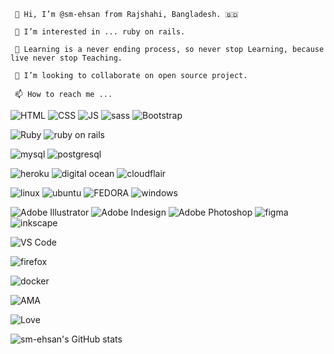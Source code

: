 ``` 
 👋 Hi, I’m @sm-ehsan from Rajshahi, Bangladesh. 🇧🇩
 
 👀 I’m interested in ... ruby on rails.
 
 🌱 Learning is a never ending process, so never stop Learning, because live never stop Teaching.
 
 💞️ I’m looking to collaborate on open source project.
 
 📫 How to reach me ...
```
 
 
 
 
![HTML](https://img.shields.io/badge/HTML5-E34F26?style=for-the-badge&logo=html5&logoColor=white)
![CSS](https://img.shields.io/badge/CSS-239120?&style=for-the-badge&logo=css3&logoColor=white)
![JS](https://img.shields.io/badge/JavaScript-F7DF1E?style=for-the-badge&logo=javascript&logoColor=black)
![sass](https://img.shields.io/badge/Sass-CC6699?style=for-the-badge&logo=sass&logoColor=white)
![Bootstrap](https://img.shields.io/badge/Bootstrap-563D7C?style=for-the-badge&logo=bootstrap&logoColor=white)

![Ruby](https://img.shields.io/badge/Ruby-CC342D?style=for-the-badge&logo=ruby&logoColor=white)
![ruby on rails](https://img.shields.io/badge/Ruby_on_Rails-CC0000?style=for-the-badge&logo=ruby-on-rails&logoColor=white)

![mysql](https://img.shields.io/badge/MySQL-005C84?style=for-the-badge&logo=mysql&logoColor=white)
![postgresql](https://img.shields.io/badge/PostgreSQL-316192?style=for-the-badge&logo=postgresql&logoColor=white)

![heroku](https://img.shields.io/badge/Heroku-430098?style=for-the-badge&logo=heroku&logoColor=white)
![digital ocean](https://img.shields.io/badge/Digital_Ocean-0080FF?style=for-the-badge&logo=DigitalOcean&logoColor=white)
![cloudflair](https://img.shields.io/badge/Cloudflare-F38020?style=for-the-badge&logo=Cloudflare&logoColor=white)

![linux](https://img.shields.io/badge/Linux-FCC624?style=for-the-badge&logo=linux&logoColor=black)
![ubuntu](https://img.shields.io/badge/Ubuntu-E95420?style=for-the-badge&logo=ubuntu&logoColor=white)
![FEDORA](https://img.shields.io/badge/Fedora-294172?style=for-the-badge&logo=fedora&logoColor=white)
![windows](https://img.shields.io/badge/Windows-0078D6?style=for-the-badge&logo=windows&logoColor=white)

![Adobe Illustrator](https://img.shields.io/badge/Adobe%20Illustrator-FF9A00?style=for-the-badge&logo=adobe%20illustrator&logoColor=white)
![Adobe Indesign](https://img.shields.io/badge/Adobe%20InDesign-FF3366?style=for-the-badge&logo=Adobe%20InDesign&logoColor=white)
![Adobe Photoshop](https://img.shields.io/badge/Adobe%20Photoshop-31A8FF?style=for-the-badge&logo=Adobe%20Photoshop&logoColor=black)
![figma](https://img.shields.io/badge/Figma-F24E1E?style=for-the-badge&logo=figma&logoColor=white)
![inkscape](https://img.shields.io/badge/Inkscape-000000?style=for-the-badge&logo=Inkscape&logoColor=white)

![VS Code](https://img.shields.io/badge/Visual_Studio_Code-0078D4?style=for-the-badge&logo=visual%20studio%20code&logoColor=white)

![firefox](https://img.shields.io/badge/Firefox_Browser-FF7139?style=for-the-badge&logo=Firefox-Browser&logoColor=white)

![docker](https://img.shields.io/badge/docker-%230db7ed.svg?style=for-the-badge&logo=docker&logoColor=white)

![AMA](https://img.shields.io/badge/Ask%20me-anything-1abc9c.svg)

![Love](http://ForTheBadge.com/images/badges/built-with-love.svg)




![sm-ehsan's GitHub stats](https://github-readme-stats.vercel.app/api?username=sm-ehsan&show_icons=true&theme=vue)


<!---
sm-ehsan/sm-ehsan is a ✨ special ✨ repository because its `README.md` (this file) appears on your GitHub profile.
You can click the Preview link to take a look at your changes.
--->

